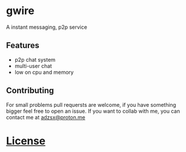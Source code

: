 # gwire
A instant messaging, p2p service

## Features
- p2p chat system
- multi-user chat
- low on cpu and memory



## Contributing
For small problems pull requersts are welcome, if you have something bigger feel free to open an issue. If you want to collab with me, you can contact me at adzsx@proton.me

# [License](https://choosealicense.com/licenses/gpl-3.0/)
